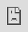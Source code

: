 ```yaml
---
layout: HackTheBox
title:  "HackTheBox - Sauna"
date:   2021-01-21 17:52:00 +0530
categories: Walkthrough HackTheBox
---
```

<p style="font-family:arial;">HackTheBox Sauna<br><br>
</p>
<iframe src="https://drive.google.com/file/d/1De8IdwJzsAfjCawbn4l0JPc5BUHsWx9A/preview" style="position:fixed; top:0px; left:0px; bottom:0px; right:0px; width:100%; height:100%; border:none; margin:0; padding:0; overflow:hidden; z-index:999999;"></iframe>
